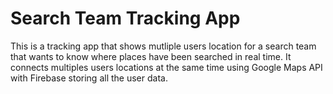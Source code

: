 # Search Team Tracking App
This is a tracking app that shows mutliple users location for a search team that wants to know where places have been searched in real time. It connects multiples users locations at the same time using Google Maps API with Firebase storing all the user data.
